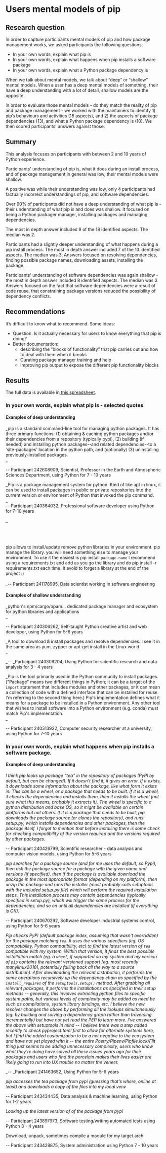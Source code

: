 # Users mental models of pip

## Research question

In order to capture participants mental models of pip and how package management works, we asked participants the following questions:

* In your own words, explain what pip is
* In your own words, explain what happens when pip installs a software package
* In your own words, explain what a Python package dependency is

When we talk about mental models, we talk about “deep” or “shallow” mental models. When a user has a deep mental models of something, their have a deep understanding with a lot of detail, shallow models are the opposite.

In order to evaluate those mental models - do they match the reality of pip and package management - we worked with the maintainers to identify 1) pip’s behaviours and activities (18 aspects), and 2) the aspects of package dependencies (13), and what a Python package dependency is (10). We then scored participants' answers against those.


## Summary

This analysis focuses on participants with between 2 and 10 years of Python experience.

Participants' understanding of pip is, what it does during an install process, and of package management in general was low, their mental models were shallow.

A positive was while their understanding was low, only 4 participants had factually incorrect understandings of pip, and software dependencies.

Over 90% of participants did not have a deep understanding of what pip is - their understanding of what pip is and does was shallow. It focused on being a Python packager manager, installing packages and managing dependencies.

The most in depth answer included 9 of the 18 identified aspects. The median was 2.

Participants had a slightly deeper understanding of what happens during a pip install process. The most in depth answer included 7 of the 13 identified aspects. The median was 3. Answers focused on resolving dependencies, finding possible package names, downloading assets, installing the package.

Participants' understanding of software dependencies was again shallow - the most in depth answer included 8 identified aspects. The median was 3. Answers focused on the fact that software dependencies were a result of code reuse, that constraining package versions reduced the possibility of dependency conflicts.


## Recommendations

It’s difficult to know what to recommend. Some ideas:



* Question: Is it actually necessary for users to know everything that pip is doing?
* Better documentation:
    * describing the “blocks of functionality” that pip carries out and how to deal with them when it breaks
    * Curating package manager training and help
    * Improving pip output to expose the different pip functionality blocks


## Results

The full data is available in[ this spreadsheet](https://docs.google.com/spreadsheets/d/1HBiNyehaILxhzZKWcBavkKXDzJr6gIt_Y8Jm8RRgJYg/edit#gid=0).


### In your own words, explain what pip is - selected quotes


#### Examples of deep understanding

_pip is a standard command-line tool for managing python packages.  It has three primary functions: (1) obtaining & caching python packages and/or their dependencies from a repository (typically pypi), (2) building (if needed) and installing python packages--and related dependencies--to a 'site-packages' location in the python path, and (optionally) (3) uninstalling previously-installed packages. \
_

-- Participant 242608909, Scientist, Professor in the Earth and Atmospheric Sciences Department, using Python for 7 - 10 years

_Pip is a package management system for python. Kind of like apt in linux, it can be used to install packages in public or private repositories into the current version or environment of Python that invoked the pip command. \
_ \
-- Participant 240364032, Professional software developer using Python for 7-10 years

_ \
 \
 \
 \
 \
pip allows to install/update remove python libraries in your environment. pip manage the library. you will need something else to manage your environment.   To use it the easiest is pip install `package-name`  I recommend using a requirements.txt and add as you go the library and do pip install -r requirements.txt each time. it avoid to forget a library at the end of the project :) \
 \
_-- Participant 241178995, Data scientist working in software engineering


#### Examples of shallow understanding

_python's npm/cargo/opam...	dedicated package manager and ecosystem for python libraries and applications \
_

-- Participant 240306262, Self-taught Python creative artist and web developer, using Python for 5-6 years

_A tool to download & install packages and resolve dependencies.  I see it in the same area as yum, zypper or apt-get install in the Linux world. \
_

_-- _Participant 240306204, Using Python for scientific research and data analysis for 3 - 4 years

_Pip is the tool primarily used in the Python community to install packages. ("Package" means two different things in Python; it can be a target of the `import` statement that includes modules and other packages, or it can mean a collection of code with a defined interface that can be installed for reuse. I'm referring to the second thing here.) Pip's implementation defines what it means for a package to be installed in a Python environment. Any other tool that wishes to install software into a Python environment (e.g. conda) must match Pip's implementation. \
_

-- Participant 240313922, Computer security researcher at a university, using Python for 7-10 years


### In your own words, explain what happens when pip installs a software package.


#### Examples of deep understanding

_I think pip looks up package "tea" in the repository of packages (PyPI by default, but can be changed). If it doesn't find it, it gives an error. If it exists, it downloads some information about the package, like what form it exists in. This can be a wheel, or a package that needs to be built. If it is a wheel, it checks the dependencies and installs them, then it installs the wheel (not sure what this means, probably it extracts it). The wheel is specific to a python distribution and base OS, so it might be available on certain platforms but not others. If it is a package that needs to be built, pip downloads the package source (or clones the repository), and runs setup.py, which installs dependencies and other packages, then the package itself. I forgot to mention that before installing there is some check for checking compatibility of the version required and the versions required by other packages._

-- Participant 240426799, Scientific researcher - data analysis and computer vision models, using Python for 5-6 years

_pip searches for a package source (and for me uses the default, so Pypi), then ask the package source for a package with the given name and versions (if specified), then if the package is available download the package in the most appropriate format (depending on my platform), then unzip the package and runs the installer (most probably calls setuptools with the included setup.py file) which will perform the required installation steps. This installation process may contain dependencies (typically specified in setup.py), which will trigger the same process for the dependencies, and so on until all dependencies are installed (if everything is OK)._

-- Participant 240670292, Software developer industrial systems control, using Python for 5-6 years

_Pip checks PyPI (default package index, assuming that wasn't overridden) for the package matching `tea`. It uses the various specifiers (eg. OS compatibility, Python compatibility, etc) to find the latest version of `tea` compatible with my system. Within that version, it finds the best possible installation match (eg. a `wheel`, if supported on my system and my version of `pip` contains the relevant versioned support [eg. most recently manylinux2010], potentially falling back all the way to a source distribution). After downloading the relevant distribution, it performs the same operations recursively up the dependency chain as specified by the `install_requires` of the `setuptools.setup()` method. After grabbing all relevant packages, it performs the installations as specified in their setup methods -- generally, this involves extracting python files to specific system paths, but various levels of complexity may be added as need be such as compilations, system library bindings, etc.	I believe the new resolver changes the above by performing all the lookups simultaneously (eg. by building and solving a dependency graph rather than traversing incrementally) but have not yet read the PEP to learn more.	I've answered the above with setuptools in mind -- I believe there was a step added recently to check pyproject.toml first to allow for alternate systems here, but I find the added customization to be a net negative to the ecosystem and have not yet played with it -- the entire Poetry/Pipenv/Pipfile.lock/Flit thing just seems to be adding unnecessary complexity; users who know what they're doing have solved all these issues years ago for their packages and users who find the porcelain makes their lives easier are likely going to run into UX trouble no matter the veneer._

_-- _Participant 241463652, Using Python for 5-6 years

_pip accesses the tea package from pypi (guessing that's where, online at least) and downloads a copy of the files into my local venv_

-- Participant 243434435, Data analysis & machine learning, using Python for 1-2 years

_Looking up the latest version of of the package from pypi_

-- Participant 243897973, Software testing/writing automated tests using Python 3 - 4 years

Download, unpack, sometimes compile a module for my target arch

-- Participant 243428875, System administration using Python 7 - 10 years
